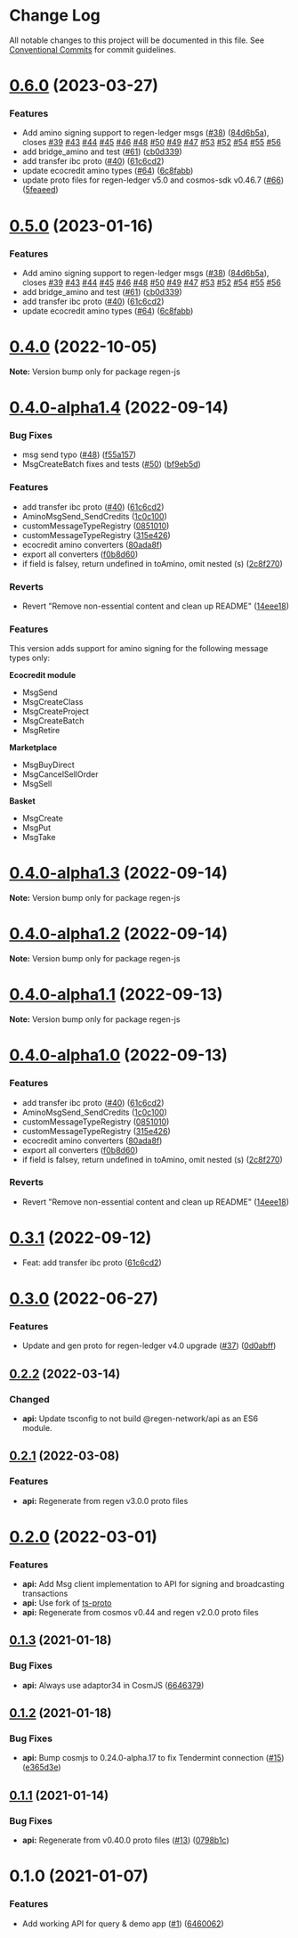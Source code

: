 # Change Log

All notable changes to this project will be documented in this file.
See [Conventional Commits](https://conventionalcommits.org) for commit guidelines.

# [0.6.0](https://github.com/RegenNetwork/regen-js/compare/v0.3.0...v0.6.0) (2023-03-27)


### Features

* Add amino signing support to regen-ledger msgs ([#38](https://github.com/RegenNetwork/regen-js/issues/38)) ([84d6b5a](https://github.com/RegenNetwork/regen-js/commit/84d6b5a7b344f893d80ba54b99067677cfdb36ef)), closes [#39](https://github.com/RegenNetwork/regen-js/issues/39) [#43](https://github.com/RegenNetwork/regen-js/issues/43) [#44](https://github.com/RegenNetwork/regen-js/issues/44) [#45](https://github.com/RegenNetwork/regen-js/issues/45) [#46](https://github.com/RegenNetwork/regen-js/issues/46) [#48](https://github.com/RegenNetwork/regen-js/issues/48) [#50](https://github.com/RegenNetwork/regen-js/issues/50) [#49](https://github.com/RegenNetwork/regen-js/issues/49) [#47](https://github.com/RegenNetwork/regen-js/issues/47) [#53](https://github.com/RegenNetwork/regen-js/issues/53) [#52](https://github.com/RegenNetwork/regen-js/issues/52) [#54](https://github.com/RegenNetwork/regen-js/issues/54) [#55](https://github.com/RegenNetwork/regen-js/issues/55) [#56](https://github.com/RegenNetwork/regen-js/issues/56)
* add bridge_amino and test ([#61](https://github.com/RegenNetwork/regen-js/issues/61)) ([cb0d339](https://github.com/RegenNetwork/regen-js/commit/cb0d33904c12b61a06def9aa85a56c96a633743e))
* add transfer ibc proto ([#40](https://github.com/RegenNetwork/regen-js/issues/40)) ([61c6cd2](https://github.com/RegenNetwork/regen-js/commit/61c6cd2d4b3903da8bbb5d771dd815bdeb1c1000))
* update ecocredit amino types ([#64](https://github.com/RegenNetwork/regen-js/issues/64)) ([6c8fabb](https://github.com/RegenNetwork/regen-js/commit/6c8fabb8c24c977446f879b861c8e338d4b58b60))
* update proto files for regen-ledger v5.0 and cosmos-sdk v0.46.7 ([#66](https://github.com/RegenNetwork/regen-js/issues/66)) ([5feaeed](https://github.com/RegenNetwork/regen-js/commit/5feaeeda4f32eb3379f0b5c1b2dc7557c2e08b46))





# [0.5.0](https://github.com/RegenNetwork/regen-js/compare/v0.3.0...v0.5.0) (2023-01-16)


### Features

* Add amino signing support to regen-ledger msgs ([#38](https://github.com/RegenNetwork/regen-js/issues/38)) ([84d6b5a](https://github.com/RegenNetwork/regen-js/commit/84d6b5a7b344f893d80ba54b99067677cfdb36ef)), closes [#39](https://github.com/RegenNetwork/regen-js/issues/39) [#43](https://github.com/RegenNetwork/regen-js/issues/43) [#44](https://github.com/RegenNetwork/regen-js/issues/44) [#45](https://github.com/RegenNetwork/regen-js/issues/45) [#46](https://github.com/RegenNetwork/regen-js/issues/46) [#48](https://github.com/RegenNetwork/regen-js/issues/48) [#50](https://github.com/RegenNetwork/regen-js/issues/50) [#49](https://github.com/RegenNetwork/regen-js/issues/49) [#47](https://github.com/RegenNetwork/regen-js/issues/47) [#53](https://github.com/RegenNetwork/regen-js/issues/53) [#52](https://github.com/RegenNetwork/regen-js/issues/52) [#54](https://github.com/RegenNetwork/regen-js/issues/54) [#55](https://github.com/RegenNetwork/regen-js/issues/55) [#56](https://github.com/RegenNetwork/regen-js/issues/56)
* add bridge_amino and test ([#61](https://github.com/RegenNetwork/regen-js/issues/61)) ([cb0d339](https://github.com/RegenNetwork/regen-js/commit/cb0d33904c12b61a06def9aa85a56c96a633743e))
* add transfer ibc proto ([#40](https://github.com/RegenNetwork/regen-js/issues/40)) ([61c6cd2](https://github.com/RegenNetwork/regen-js/commit/61c6cd2d4b3903da8bbb5d771dd815bdeb1c1000))
* update ecocredit amino types ([#64](https://github.com/RegenNetwork/regen-js/issues/64)) ([6c8fabb](https://github.com/RegenNetwork/regen-js/commit/6c8fabb8c24c977446f879b861c8e338d4b58b60))





# [0.4.0](https://github.com/RegenNetwork/regen-js/compare/v0.4.0-alpha1.5...v0.4.0) (2022-10-05)

**Note:** Version bump only for package regen-js





# [0.4.0-alpha1.4](https://github.com/RegenNetwork/regen-js/compare/v0.3.0...v0.4.0-alpha1.4) (2022-09-14)


### Bug Fixes

* msg send typo ([#48](https://github.com/RegenNetwork/regen-js/issues/48)) ([f55a157](https://github.com/RegenNetwork/regen-js/commit/f55a1576337934afb4042db7c81761e031923fe4))
* MsgCreateBatch fixes and tests ([#50](https://github.com/RegenNetwork/regen-js/issues/50)) ([bf9eb5d](https://github.com/RegenNetwork/regen-js/commit/bf9eb5dbbe68aaffb60349ff86769d872ecb04d0))


### Features

* add transfer ibc proto ([#40](https://github.com/RegenNetwork/regen-js/issues/40)) ([61c6cd2](https://github.com/RegenNetwork/regen-js/commit/61c6cd2d4b3903da8bbb5d771dd815bdeb1c1000))
* AminoMsgSend_SendCredits ([1c0c100](https://github.com/RegenNetwork/regen-js/commit/1c0c100f580b306dd129b8c020535bae4de1bbd7))
* customMessageTypeRegistry ([0851010](https://github.com/RegenNetwork/regen-js/commit/085101084fce458c0ed41d6d780b164f3cd529cd))
* customMessageTypeRegistry ([315e426](https://github.com/RegenNetwork/regen-js/commit/315e426cbb9d754b30686675d75291b30df04108))
* ecocredit amino converters ([80ada8f](https://github.com/RegenNetwork/regen-js/commit/80ada8f735699fe377979d6a78f66982f9291272))
* export all converters ([f0b8d60](https://github.com/RegenNetwork/regen-js/commit/f0b8d608e6c6d62ebea94be27bc52eedf51c25ec))
* if field is falsey, return undefined in toAmino, omit nested (s) ([2c8f270](https://github.com/RegenNetwork/regen-js/commit/2c8f270a54ea171a28ae5d85b66372898d16ea3a))


### Reverts

* Revert "Remove non-essential content and clean up README" ([14eee18](https://github.com/RegenNetwork/regen-js/commit/14eee18ab4433936770680d774d339dec863e2a2))





### Features

This version adds support for amino signing for the following message types only:

**Ecocredit module**
- MsgSend
- MsgCreateClass
- MsgCreateProject
- MsgCreateBatch
- MsgRetire

**Marketplace**
- MsgBuyDirect
- MsgCancelSellOrder
- MsgSell

**Basket**
- MsgCreate
- MsgPut
- MsgTake


# [0.4.0-alpha1.3](https://github.com/RegenNetwork/regen-js/compare/v0.4.0-alpha1.2...v0.4.0-alpha1.3) (2022-09-14)

**Note:** Version bump only for package regen-js





# [0.4.0-alpha1.2](https://github.com/RegenNetwork/regen-js/compare/v0.4.0-alpha1.1...v0.4.0-alpha1.2) (2022-09-14)

**Note:** Version bump only for package regen-js





# [0.4.0-alpha1.1](https://github.com/RegenNetwork/regen-js/compare/v0.4.0-alpha1.0...v0.4.0-alpha1.1) (2022-09-13)

**Note:** Version bump only for package regen-js





# [0.4.0-alpha1.0](https://github.com/RegenNetwork/regen-js/compare/v0.3.0...v0.4.0-alpha1.0) (2022-09-13)

### Features

* add transfer ibc proto ([#40](https://github.com/RegenNetwork/regen-js/issues/40)) ([61c6cd2](https://github.com/RegenNetwork/regen-js/commit/61c6cd2d4b3903da8bbb5d771dd815bdeb1c1000))
* AminoMsgSend_SendCredits ([1c0c100](https://github.com/RegenNetwork/regen-js/commit/1c0c100f580b306dd129b8c020535bae4de1bbd7))
* customMessageTypeRegistry ([0851010](https://github.com/RegenNetwork/regen-js/commit/085101084fce458c0ed41d6d780b164f3cd529cd))
* customMessageTypeRegistry ([315e426](https://github.com/RegenNetwork/regen-js/commit/315e426cbb9d754b30686675d75291b30df04108))
* ecocredit amino converters ([80ada8f](https://github.com/RegenNetwork/regen-js/commit/80ada8f735699fe377979d6a78f66982f9291272))
* export all converters ([f0b8d60](https://github.com/RegenNetwork/regen-js/commit/f0b8d608e6c6d62ebea94be27bc52eedf51c25ec))
* if field is falsey, return undefined in toAmino, omit nested (s) ([2c8f270](https://github.com/RegenNetwork/regen-js/commit/2c8f270a54ea171a28ae5d85b66372898d16ea3a))

### Reverts

* Revert "Remove non-essential content and clean up README" ([14eee18](https://github.com/RegenNetwork/regen-js/commit/14eee18ab4433936770680d774d339dec863e2a2))





# [0.3.1](https://github.com/RegenNetwork/regen-js/compare/v0.3.0...v0.3.1) (2022-09-12)

* Feat: add transfer ibc proto ([61c6cd2](https://github.com/RegenNetwork/regen-js/commit/61c6cd2d4b3903da8bbb5d771dd815bdeb1c1000))





# [0.3.0](https://github.com/RegenNetwork/regen-js/compare/v0.2.2...v0.3.0) (2022-06-27)


### Features

* Update and gen proto for regen-ledger v4.0 upgrade ([#37](https://github.com/RegenNetwork/regen-js/issues/37)) ([0d0abff](https://github.com/RegenNetwork/regen-js/commit/0d0abffae1f8943d2ece63ea7f3c1a8c5df97837))





## [0.2.2](https://github.com/RegenNetwork/regen-js/compare/v0.2.1...v0.2.2) (2022-03-14)


### Changed

* **api:** Update tsconfig to not build @regen-network/api as an ES6 module.






## [0.2.1](https://github.com/RegenNetwork/regen-js/compare/v0.2.0...v0.2.1) (2022-03-08)


### Features

* **api:** Regenerate from regen v3.0.0 proto files 





#  [0.2.0](https://github.com/RegenNetwork/regen-js/compare/v0.1.2...v0.2.0) (2022-03-01)


### Features

* **api:** Add Msg client implementation to API for signing and broadcasting transactions
* **api:** Use fork of [ts-proto](https://github.com/RegenNetwork/ts-proto)
* **api:** Regenerate from cosmos v0.44 and regen v2.0.0 proto files





## [0.1.3](https://github.com/RegenNetwork/regen-js/compare/v0.1.2...v0.1.3) (2021-01-18)


### Bug Fixes

* **api:** Always use adaptor34 in CosmJS ([6646379](https://github.com/RegenNetwork/regen-js/commit/664637900719ad1fa44370405b487222d698fb24))





## [0.1.2](https://github.com/RegenNetwork/regen-js/compare/v0.1.1...v0.1.2) (2021-01-18)


### Bug Fixes

* **api:** Bump cosmjs to 0.24.0-alpha.17 to fix Tendermint connection ([#15](https://github.com/RegenNetwork/regen-js/issues/15)) ([e365d3e](https://github.com/RegenNetwork/regen-js/commit/e365d3ed6897836912f43b086d1c9d5036809091))





## [0.1.1](https://github.com/RegenNetwork/regen-js/compare/v0.1.0...v0.1.1) (2021-01-14)


### Bug Fixes

* **api:** Regenerate from v0.40.0 proto files ([#13](https://github.com/RegenNetwork/regen-js/issues/13)) ([0798b1c](https://github.com/RegenNetwork/regen-js/commit/0798b1cd672aa11d2410de8c8b634ba1877c4d35))





# 0.1.0 (2021-01-07)


### Features

* Add working API for query & demo app ([#1](https://github.com/RegenNetwork/regen-js/issues/1)) ([6460062](https://github.com/RegenNetwork/regen-js/commit/6460062239f69e128204da83416330edd37ac90f))
